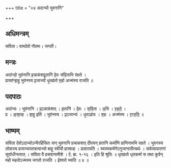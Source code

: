 +++
title = "०४ अदाभ्यो भुवनानि"

+++
## अधिमन्त्रम्
सविता। वामदेवो गौतमः। जगती।

## मन्त्रः
अदा॑भ्यो॒ भुव॑नानि प्र॒चाक॑शद्व्र॒तानि॑ दे॒वः स॑वि॒ताभि र॑क्षते ।  
प्रास्रा॑ग्बा॒हू भुव॑नस्य प्र॒जाभ्यो॑ धृ॒तव्र॑तो म॒हो अज्म॑स्य राजति ॥

## पदपाठः
अदा॑भ्यः । भुव॑नानि । प्र॒ऽचाक॑शत् । व्र॒तानि॑ । दे॒वः । स॒वि॒ता । अ॒भि । र॒क्ष॒ते॒ ।  
प्र । अ॒स्रा॒क् । बा॒हू इति॑ । भुव॑नस्य । प्र॒ऽजाभ्यः॑ । धृ॒तऽव्र॑तः । म॒हः । अज्म॑स्य । रा॒ज॒ति॒ ॥

## भाष्यम्
सविता देवोऽदाभ्योऽन्यैरहिंसितः सन् भुवनानि प्रचाकशत् दीपयन् व्रतानि कर्माणि प्राणिनामभि रक्षते । भुवनस्य लोकस्य प्रजाभ्यस्तत्रत्याभ्यो बाहू स्वीयौ प्रास्राक् । प्रसारयति । स्वस्वकर्मणेऽनुजानातीत्यर्थः । सर्वव्यापाराणां सूर्याधीनत्वात् । सविता वै प्रसवानामीशे । ऐ. ब्रा. १-१६ । इति हि श्रुतिः ॥ धृतव्रतो धृतकर्मा स तथा कुर्वन् महो महतोऽज्मस्य जगतो राजति । ईश्वरो भवति ॥ ४ ॥